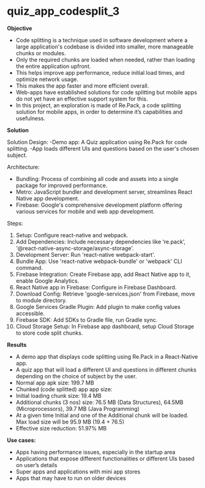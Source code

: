 # quiz_app_codesplit_3

**Objective**
- Code splitting is a technique used in software development where a large application's codebase is divided into smaller, more manageable chunks or modules. 
- Only the required chunks are loaded when needed, rather than loading the entire application upfront. 
- This helps improve app performance, reduce initial load times, and optimize network usage. 
- This makes the app faster and more efficient overall. 
- Web-apps have established solutions for code splitting but mobile apps do not yet have an effective support system for this.
- In this project, an exploration is made of Re.Pack, a code splitting solution for mobile apps, in order to determine it’s capabilities and usefulness.

**Solution**

Solution Design:
-Demo app: A Quiz application using Re.Pack for code splitting.
-App loads different UIs and questions based on the user's chosen subject.

Architecture:
- Bundling: Process of combining all code and assets into a single package for improved performance.
- Metro: JavaScript bundler and development server, streamlines React Native app development.
- Firebase: Google's comprehensive development platform offering various services for mobile and web app development.

Steps:
1. Setup: Configure react-native and webpack.
2. Add Dependencies: Include necessary dependencies like ‘re.pack’, '@react-native-async-storage/async-storage'.
3. Development Server: Run 'react-native webpack-start'.
4. Bundle App: Use 'react-native webpack-bundle' or 'webpack' CLI command.
5. Firebase Integration: Create Firebase app, add React Native app to it, enable Google Analytics.
6. React Native app in Firebase: Configure in Firebase Dashboard.
7. Download Config: Retrieve 'google-services.json' from Firebase, move to module directory.
8. Google Services Gradle Plugin: Add plugin to make config values accessible.
9. Firebase SDK: Add SDKs to Gradle file, run Gradle sync.
10. Cloud Storage Setup: In Firebase app dashboard, setup Cloud Storage to store code split chunks.

**Results**
- A demo app that displays code splitting using Re.Pack in a React-Native app. 
- A quiz app that will load a different UI and questions in different chunks depending on the choice of subject by the user.  
- Normal app apk size: 199.7 MB
- Chunked (code splitted) app app size:
- Initial loading chunk size: 19.4 MB
- Additional chunks (3 nos) size: 76.5 MB (Data Structures), 64.5MB (Microprocessors), 39.7 MB (Java Programming)
- At a given time Initial and one of the Additional chunk will be loaded. Max load size will be 95.9 MB (19.4 + 76.5)
- Effective size reduction: 51.97% MB 

**Use cases:**
- Apps having performance issues, especially in the startup area
- Applications that expose different functionalities or different UIs based on user’s details
- Super apps and applications with mini app stores
- Apps that may have to run on older devices



